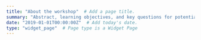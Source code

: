 ```yaml
---
title: "About the workshop"  # Add a page title.
summary: "Abstract, learning objectives, and key questions for potential participants"  # Add a page description.
date: "2019-01-01T00:00:00Z"  # Add today's date.
type: "widget_page"  # Page type is a Widget Page
---
```

